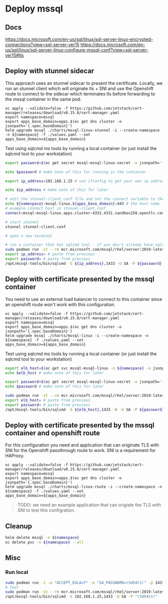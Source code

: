 # Deploy mssql

## Docs

<https://docs.microsoft.com/en-us/sql/linux/sql-server-linux-encrypted-connections?view=sql-server-ver15>
<https://docs.microsoft.com/en-us/sql/linux/sql-server-linux-configure-mssql-conf?view=sql-server-ver15#tls>

## Deploy with stunnel sidecar

This approach uses an stunnel sidecar to present the certificate. Locally, we run an stunnel client which will originate tls + SNI and use the Openshift route to connect to the sidecar which terminates tls before forwarding to the mssql container in the same pod.

```shell
oc apply --validate=false -f https://github.com/jetstack/cert-manager/releases/download/v0.15.0/cert-manager.yaml
export namespace=mssql
export apps_base_domain=apps.$(oc get dns cluster -o jsonpath='{.spec.baseDomain}')
helm upgrade mssql ./charts/mssql-linux-stunnel -i --create-namespace -n ${namespace} -f ./values.yaml --set apps_base_domain=${apps_base_domain}
```

Test using sqlcmd ms tools by running a local container (or just install the sqlcmd tool to your workstation)

```sh
export password=$(oc get secret mssql-mssql-linux-secret -o jsonpath='{.data.sapassword}' | base64 -d)

echo $password # make note of this for running in the container

export ip_address=192.168.1.25 # use ifconfig to get your own ip address assigned to your machine

echo $ip_address # make note of this for later

# edit the stunnel-client.conf file and set the connect variable to the openshift route host
echo ${namespace}-mssql-linux.${apps_base_domain}:443 # the host name
# example connect host in stunnel-client.conf
connect=mssql-mssql-linux.apps.cluster-4331.4331.sandbox258.opentlc.com:443

# start stunnel
stunnel stunnel-client.conf

# open a new terminal

# run a container that has sqlcmd tool - if you don't already have sqlcmd tool installed on your workstation
sudo podman run -it --rm mcr.microsoft.com/mssql/rhel/server:2019-latest "bash"
export ip_address= # paste from previous
export password= # paste from previous
/opt/mssql-tools/bin/sqlcmd -S ${ip_address},1433 -U SA -P ${password}
```

## Deploy with certificate presented by the mssql container

You need to use an external load balancer to connect to this container since an openshift route won't work with this configuration.

```shell
oc apply --validate=false -f https://github.com/jetstack/cert-manager/releases/download/v0.15.0/cert-manager.yaml
export namespace=mssql
export apps_base_domain=apps.$(oc get dns cluster -o jsonpath='{.spec.baseDomain}')
helm upgrade mssql ./charts/mssql-linux -i --create-namespace -n ${namespace} -f ./values.yaml --set apps_base_domain=${apps_base_domain}
```

Test using sqlcmd ms tools by running a local container (or just install the sqlcmd tool to your workstation)

```sh
export elb_host=$(oc get svc mssql-mssql-linux -n ${namespace} -o jsonpath='{.status.loadBalancer.ingress[0].hostname}')
echo $elb_host # make note of this for later

export password=$(oc get secret mssql-mssql-linux-secret -o jsonpath='{.data.sapassword}' | base64 -d)
echo $password # make note of this for later

sudo podman run -it --rm mcr.microsoft.com/mssql/rhel/server:2019-latest "bash"
export elb_host= # paste from previous
export password= # paste from previous
/opt/mssql-tools/bin/sqlcmd -S ${elb_host},1433 -N -U SA -P ${password} -C
```

## Deploy with certificate presented by the mssql container and openshift route

For this configuration you need and application that can originate TLS with SNI for the Openshift passthrough route to work. SNI is a requirement for HAProxy.

```shell
oc apply --validate=false -f https://github.com/jetstack/cert-manager/releases/download/v0.15.0/cert-manager.yaml
export namespace=mssql
export apps_base_domain=apps.$(oc get dns cluster -o jsonpath='{.spec.baseDomain}')
helm upgrade mssql ./charts/mssql-linux-route -i --create-namespace -n ${namespace} -f ./values.yaml --set apps_base_domain=${apps_base_domain}
```

> TODO: we need an example application that can origiate the TLS with SNI to test this configration.

## Cleanup

```sh
helm delete mssql -n ${namespace}
oc delete pvc -n ${namespace} --all
```

## Misc

### Run local

```sh
sudo podman run -i -e "ACCEPT_EULA=Y" -e "SA_PASSWORD=r3dh4t1!" -p 1433:1433 --name sql1 -h sql1 -i --rm mcr.microsoft.com/mssql/rhel/server:2019-latest
# Test
sudo podman run -it --rm mcr.microsoft.com/mssql/rhel/server:2019-latest "bash"
/opt/mssql-tools/bin/sqlcmd -S 192.168.1.25,1433 -U SA -P "r3dh4t1!"
```
